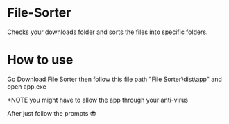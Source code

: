 # File-Sorter
Checks your downloads folder and sorts the files into specific folders.

# How to use
Go Download File Sorter then follow this file path "File Sorter\dist\app" and open app.exe 

*NOTE you might have to allow the app through your anti-virus

After just follow the prompts 😎
